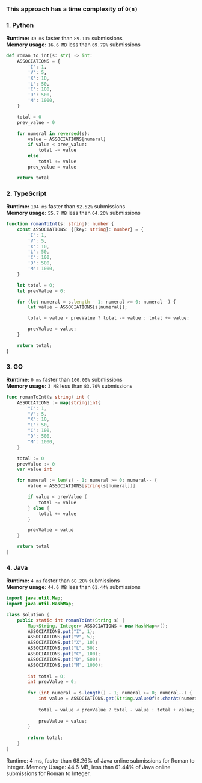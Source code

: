 ### This approach has a time complexity of `O(n)`

### 1. Python

**Runtime:** `39 ms` faster than `89.11%` submissions  
**Memory usage:** `16.6 MB` less than `69.79%` submissions  

``` python
def roman_to_int(s: str) -> int:
    ASSOCIATIONS = {
        'I': 1, 
        'V': 5, 
        'X': 10, 
        'L': 50,
        'C': 100, 
        'D': 500, 
        'M': 1000,
    }

    total = 0
    prev_value = 0

    for numeral in reversed(s):
        value = ASSOCIATIONS[numeral]
        if value < prev_value:
            total -= value
        else:
            total += value
        prev_value = value

    return total
```

### 2. TypeScript

**Runtime:** `104 ms` faster than `92.52%` submissions  
**Memory usage:** `55.7 MB` less than `64.26%` submissions  

``` typescript
function romanToInt(s: string): number {
    const ASSOCIATIONS: {[key: string]: number} = {
        'I': 1, 
        'V': 5, 
        'X': 10, 
        'L': 50,
        'C': 100, 
        'D': 500, 
        'M': 1000,
    }

    let total = 0;
    let prevValue = 0;

    for (let numeral = s.length - 1; numeral >= 0; numeral--) {
        let value = ASSOCIATIONS[s[numeral]];

        total = value < prevValue ? total -= value : total += value;

        prevValue = value;
    }

    return total;
}
```

### 3. GO

**Runtime:** `0 ms` faster than `100.00%` submissions  
**Memory usage:** `3 MB` less than `83.70%` submissions  

``` go
func romanToInt(s string) int {
	ASSOCIATIONS := map[string]int{
		"I": 1,
		"V": 5,
		"X": 10,
		"L": 50,
		"C": 100,
		"D": 500,
		"M": 1000,
	}

	total := 0
	prevValue := 0
	var value int

	for numeral := len(s) - 1; numeral >= 0; numeral-- {
		value = ASSOCIATIONS[string(s[numeral])]

		if value < prevValue {
			total -= value
		} else {
			total += value
		}

		prevValue = value
	}

	return total
}
```

### 4. Java

**Runtime:** `4 ms` faster than `68.28%` submissions  
**Memory usage:** `44.6 MB` less than `61.44%` submissions  

``` java
import java.util.Map;
import java.util.HashMap;

class solution {
    public static int romanToInt(String s) {
        Map<String, Integer> ASSOCIATIONS = new HashMap<>();
        ASSOCIATIONS.put("I", 1);
        ASSOCIATIONS.put("V", 5);
        ASSOCIATIONS.put("X", 10);
        ASSOCIATIONS.put("L", 50);
        ASSOCIATIONS.put("C", 100);
        ASSOCIATIONS.put("D", 500);
        ASSOCIATIONS.put("M", 1000);
    
        int total = 0;
        int prevValue = 0;
    
        for (int numeral = s.length() - 1; numeral >= 0; numeral--) {
            int value = ASSOCIATIONS.get(String.valueOf(s.charAt(numeral)));
    
            total = value < prevValue ? total - value : total + value;
    
            prevValue = value;
        }
    
        return total;
    }
}
```

Runtime: 4 ms, faster than 68.26% of Java online submissions for Roman to Integer.
Memory Usage: 44.6 MB, less than 61.44% of Java online submissions for Roman to Integer.